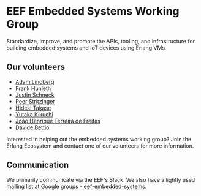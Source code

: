 # EEF Embedded Systems Working Group

Standardize, improve, and promote the APIs, tooling, and infrastructure for
building embedded systems and IoT devices using Erlang VMs

## Our volunteers

* [Adam Lindberg](https://twitter.com/eproxus)
* [Frank Hunleth](https://twitter.com/fhunleth)
* [Justin Schneck](https://twitter.com/mobileoverlord)
* [Peer Stritzinger](https://twitter.com/peerstr)
* [Hideki Takase](https://twitter.com/TAKASEhideki)
* [Yutaka Kikuchi](https://twitter.com/kikuyuta)
* [João Henrique Ferreira de Freitas](https://github.com/joaohf)
* [Davide Bettio](https://github.com/bettio)

Interested in helping out the embedded systems working group? Join the Erlang
Ecosystem and contact one of our volunteers for more information.

## Communication

We primarily communicate via the EEF's Slack. We also have a lightly used
mailing list at [Google groups -
eef-embedded-systems](https://groups.google.com/forum/#!forum/eef-embedded-systems).
